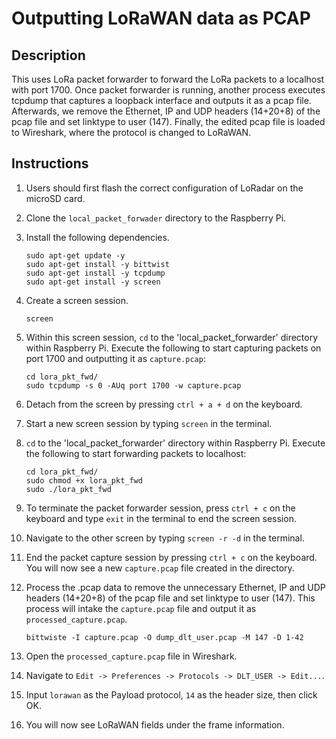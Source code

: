 # Outputting LoRaWAN data as PCAP
## Description
This uses LoRa packet forwarder to forward the LoRa packets to a localhost with port 1700. Once packet forwarder is running, another process executes tcpdump that captures a loopback interface and outputs it as a pcap file. Afterwards, we remove the Ethernet, IP and UDP headers (14+20+8) of the pcap file and set linktype to user (147). Finally, the edited pcap file is loaded to Wireshark, where the protocol is changed to LoRaWAN.

## Instructions
1. Users should first flash the correct configuration of LoRadar on the microSD card.

2. Clone the `local_packet_forwader` directory to the Raspberry Pi.

3. Install the following dependencies.
    ```
    sudo apt-get update -y
    sudo apt-get install -y bittwist
    sudo apt-get install -y tcpdump
    sudo apt-get install -y screen
    ```
    
4. Create a screen session.
    ```
    screen
    ```
    
5. Within this screen session, `cd` to the 'local_packet_forwarder' directory within Raspberry Pi. Execute the following to start capturing packets on port 1700 and outputting it as `capture.pcap`:
    ```
    cd lora_pkt_fwd/
    sudo tcpdump -s 0 -AUq port 1700 -w capture.pcap
    ```
    
6. Detach from the screen by pressing `ctrl + a + d` on the keyboard.

7. Start a new screen session by typing `screen` in the terminal.

8. `cd` to the 'local_packet_forwarder' directory within Raspberry Pi. Execute the following to start forwarding packets to localhost:
    ```
    cd lora_pkt_fwd/
    sudo chmod +x lora_pkt_fwd
    sudo ./lora_pkt_fwd
    ```
    
9. To terminate the packet forwarder session, press `ctrl + c` on the keyboard and type `exit` in the terminal to end the screen session.

10. Navigate to the other screen by typing `screen -r -d` in the terminal.

11. End the packet capture session by pressing `ctrl + c` on the keyboard. You will now see a new `capture.pcap` file created in the directory.

12. Process the .pcap data to remove the unnecessary Ethernet, IP and UDP headers (14+20+8) of the pcap file and set linktype to user (147). This process will intake the `capture.pcap` file and output it as `processed_capture.pcap`.
    ```
    bittwiste -I capture.pcap -O dump_dlt_user.pcap -M 147 -D 1-42
    ```
    
13. Open the `processed_capture.pcap` file in Wireshark.

14. Navigate to `Edit -> Preferences -> Protocols -> DLT_USER -> Edit...`.

15. Input `lorawan` as the Payload protocol, `14` as the header size, then click OK.

16. You will now see LoRaWAN fields under the frame information.
